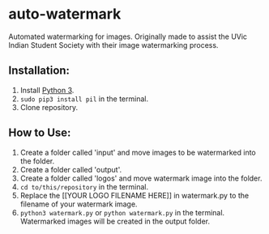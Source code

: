 # auto-watermark
Automated watermarking for images.
Originally made to assist the UVic Indian Student Society with their image watermarking process.

## Installation:
1. Install [Python 3](https://www.python.org/downloads/).
2. `sudo pip3 install pil` in the terminal.
3. Clone repository.

## How to Use:
1. Create a folder called 'input' and move images to be watermarked into the folder.
2. Create a folder called 'output'.
3. Create a folder called 'logos' and move watermark image into the folder.
4. `cd to/this/repository` in the terminal.
5. Replace the [[YOUR LOGO FILENAME HERE]] in watermark.py to the filename of your watermark image.
6. `python3 watermark.py` or `python watermark.py` in the terminal. Watermarked images will be created in the output folder.
